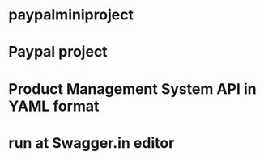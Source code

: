 # paypalminiproject
# Paypal project
# Product Management System API in YAML format
# run at Swagger.in editor

